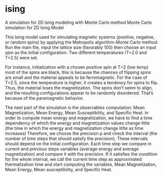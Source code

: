 # ising
A simulation for 2D Ising modeling with Monte Carlo method
Monte Carlo simulation for 2D Ising Model

This Ising model used for simulating magnetic systems (positive, negative, or random spins) by applying the Metropolis algorithm-Monte Carlo method. Run the main file, input the lattice size (favorably 100) then choose an input spin as the initial configuration. Two different temperatures (T=2.0 and T=2.5) were set. 

For instance, initialization with a chosen positive spin at T=2 (low temp) most of the spins are black, this is because the chances of flipping spins are small and the material appeals to be ferromagnetic. For the case of T=2.5, since the temperature is higher, it creates a tendency for spins to flip. Thus, the material loses the magnetization. The spins don’t seem to align, and the resulting configurations appear to be randomly disordered. That’s because of the paramagnetic behavior. 

The next part of the simulation is the observables computation: Mean Magnetization, Mean Energy, Mean Susceptibility, and Specific Heat. 
In order to compute mean energy and magnetization, we have to find a time dependency of which the energy and magnetization values change little (the time in which the energy and magnetization change little as time increases)
Therefore, we choose the precision p and check the interval (the number of time steps that should satisfy the precision). These intervals should depend on the initial configuration. Each time step we compare in current and previous steps variables (average energy and average magnetization) and compare it with the precision. If it satisfies the condition for the whole interval, we call the current time step as approximated thermalization time and start computing the variables, Mean Magnetization, Mean Energy, Mean susceptibility, and Specific Heat.



